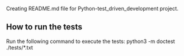 Creating README.md file for Python-test_driven_development project.

## How to run the tests

Run the following command to execute the tests:
python3 -m doctest ./tests/*.txt
